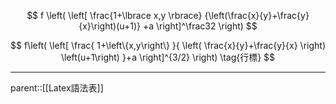 $$
f
\left(
\left[
\frac{1+\lbrace x,y \rbrace}
{\left(\frac{x}{y}+\frac{y}{x}\right)(u+1)}
+a
\right]^\frac32
\right)
$$

$$ f\left( \left[ \frac{ 1+\left\{x,y\right\} }{ \left( \frac{x}{y}+\frac{y}{x} \right) \left(u+1\right) }+a \right]^{3/2} \right) \tag{行標} $$
- - -
parent::[[Latex語法表]]